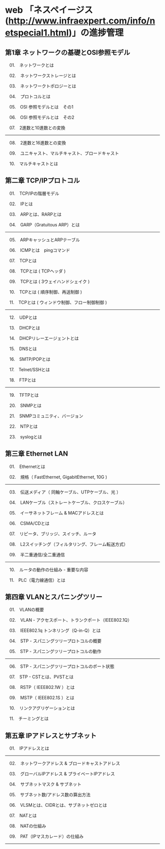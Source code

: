 # web 「ネスペイージス (http://www.infraexpert.com/info/netspecial1.html)」の進捗管理


## 第1章 ネットワークの基礎とOSI参照モデル

　01.　ネットワークとは

　02.　ネットワークストレージとは

　03.　ネットワークトポロジーとは

　04.　プロトコルとは

　05.　OSI 参照モデルとは　その1

　06.　OSI 参照モデルとは　その2

　07.　2進数と10進数との変換

------------------------

　08.　2進数と16進数との変換

　09.　ユニキャスト、マルチキャスト、ブロードキャスト

　10.　マルチキャストとは

## 第二章 TCP/IPプロトコル

　01.　TCP/IPの階層モデル

　02.　IPとは

　03.　ARPとは、RARPとは

　04.　GARP（Gratuitous ARP）とは

------------------------

　05.　ARPキャッシュとARPテーブル

　06.　ICMPとは　pingコマンド

　07.　TCPとは

　08.　TCPとは ( TCPヘッダ )

　09.　TCPとは ( 3ウェイハンドシェイク )

　10.　TCPとは ( 順序制御、再送制御 )

　11.　TCPとは ( ウィンドウ制御、フロー制御制御 )

------------------------

　12.　UDPとは

　13.　DHCPとは

　14.　DHCPリレーエージェントとは

　15.　DNSとは

　16.　SMTP/POPとは

　17.　Telnet/SSHとは

　18.　FTPとは

------------------------

　19.　TFTPとは

　20.　SNMPとは

　21.　SNMPコミュニティ、バージョン

　22.　NTPとは

　23.　syslogとは

## 第三章 Ethernet LAN

　01.　Ethernetとは

　02.　規格（ FastEthernet, GigabitEthernet, 10G )

------------------------

　03.　伝送メディア（ 同軸ケーブル、UTPケーブル、光 ）

　04.　LANケーブル（ストレートケーブル、クロスケーブル）

　05.　イーサネットフレーム & MACアドレスとは

　06.　CSMA/CDとは

　07.　リピータ、ブリッジ、スイッチ、ルータ

　08.　L2スイッチング（フィルタリング、フレーム転送方式）

　09.　半二重通信/全二重通信

------------------------

　10.　ルータの動作の仕組み - 重要な内容

　11.　PLC（電力線通信）とは

## 第四章 VLANとスパニングツリー

　01.　VLANの概要

　02.　VLAN - アクセスポート、トランクポート（IEEE802.1Q）

　03.　IEEE802.1q トンネリング（Q-in-Q）とは

　04.　STP - スパニングツリープロトコルの概要

　05.　STP - スパニングツリープロトコルの動作

------------------------

　06.　STP - スパニングツリープロトコルのポート状態

　07.　STP - CSTとは、PVSTとは

　08.　RSTP（ IEEE802.1W ）とは

　09.　MSTP（ IEEE802.1S ）とは

　10.　リンクアグリゲーションとは

　11.　チーミングとは

## 第五章 IPアドレスとサブネット

　01.　IPアドレスとは

------------------------

　02.　ネットワークアドレス & ブロードキャストアドレス

　03.　グローバルIPアドレス & プライベートIPアドレス

　04.　サブネットマスク & サブネット 

　05.　サブネット数/アドレス数の算出方法

　06.　VLSMとは、CIDRとは、サブネットゼロとは

　07.　NATとは

　08.　NATの仕組み

　09.　PAT（IPマスカレード）の仕組み

------------------------